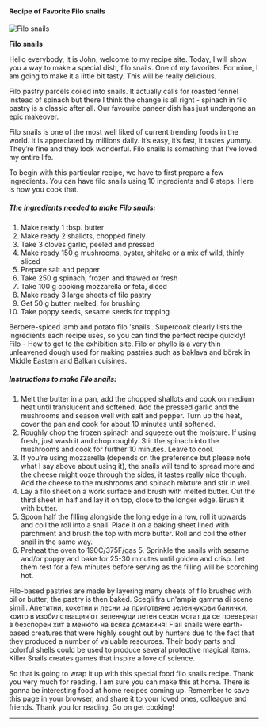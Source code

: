             

#### Recipe of Favorite Filo snails

![Filo snails](https://img-global.cpcdn.com/recipes/809605fbf3c03595/751x532cq70/filo-snails-recipe-main-photo.jpg)

**Filo snails**

Hello everybody, it is John, welcome to my recipe site. Today, I will show you a way to make a special dish, filo snails. One of my favorites. For mine, I am going to make it a little bit tasty. This will be really delicious.

Filo pastry parcels coiled into snails. It actually calls for roasted fennel instead of spinach but there I think the change is all right - spinach in filo pastry is a classic after all. Our favourite paneer dish has just undergone an epic makeover.

Filo snails is one of the most well liked of current trending foods in the world. It is appreciated by millions daily. It’s easy, it’s fast, it tastes yummy. They’re fine and they look wonderful. Filo snails is something that I’ve loved my entire life.

To begin with this particular recipe, we have to first prepare a few ingredients. You can have filo snails using 10 ingredients and 6 steps. Here is how you cook that.

##### The ingredients needed to make Filo snails:

1.  Make ready 1 tbsp. butter
2.  Make ready 2 shallots, chopped finely
3.  Take 3 cloves garlic, peeled and pressed
4.  Make ready 150 g mushrooms, oyster, shitake or a mix of wild, thinly sliced
5.  Prepare salt and pepper
6.  Take 250 g spinach, frozen and thawed or fresh
7.  Take 100 g cooking mozzarella or feta, diced
8.  Make ready 3 large sheets of filo pastry
9.  Get 50 g butter, melted, for brushing
10.  Take poppy seeds, sesame seeds for topping

Berbere-spiced lamb and potato filo 'snails'. Supercook clearly lists the ingredients each recipe uses, so you can find the perfect recipe quickly! Filo - How to get to the exhibition site. Filo or phyllo is a very thin unleavened dough used for making pastries such as baklava and börek in Middle Eastern and Balkan cuisines.

##### Instructions to make Filo snails:

1.  Melt the butter in a pan, add the chopped shallots and cook on medium heat until translucent and softened. Add the pressed garlic and the mushrooms and season well with salt and pepper. Turn up the heat, cover the pan and cook for about 10 minutes until softened.
2.  Roughly chop the frozen spinach and squeeze out the moisture. If using fresh, just wash it and chop roughly. Stir the spinach into the mushrooms and cook for further 10 minutes. Leave to cool.
3.  If you’re using mozzarella (depends on the preference but please note what I say above about using it), the snails will tend to spread more and the cheese might ooze through the sides, it tastes really nice though. Add the cheese to the mushrooms and spinach mixture and stir in well.
4.  Lay a filo sheet on a work surface and brush with melted butter. Cut the third sheet in half and lay it on top, close to the longer edge. Brush it with butter.
5.  Spoon half the filling alongside the long edge in a row, roll it upwards and coil the roll into a snail. Place it on a baking sheet lined with parchment and brush the top with more butter. Roll and coil the other snail in the same way.
6.  Preheat the oven to 190C/375F/gas 5. Sprinkle the snails with sesame and/or poppy and bake for 25-30 minutes until golden and crisp. Let them rest for a few minutes before serving as the filling will be scorching hot.

Filo-based pastries are made by layering many sheets of filo brushed with oil or butter; the pastry is then baked. Scegli fra un'ampia gamma di scene simili. Апетитни, кокетни и лесни за приготвяне зеленчукови банички, които в изобилстващия от зеленчуци летен сезон могат да се превърнат в безспорен хит в менюто на всяка домакиня! Flail snails were earth-based creatures that were highly sought out by hunters due to the fact that they produced a number of valuable resources. Their body parts and colorful shells could be used to produce several protective magical items. Killer Snails creates games that inspire a love of science.

So that is going to wrap it up with this special food filo snails recipe. Thank you very much for reading. I am sure you can make this at home. There is gonna be interesting food at home recipes coming up. Remember to save this page in your browser, and share it to your loved ones, colleague and friends. Thank you for reading. Go on get cooking!

* * *